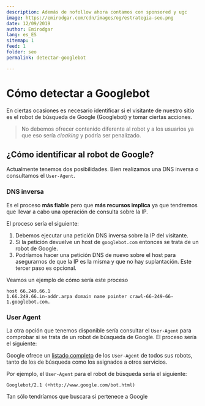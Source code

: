 ```yaml
---
description: Además de nofollow ahora contamos con sponsored y ugc
image: https://emirodgar.com/cdn/images/og/estrategia-seo.png
date: 12/09/2019
author: Emirodgar
lang: es_ES
sitemap: 1
feed: 1
folder: seo
permalink: detectar-googlebot

--- 
```


# Cómo detectar a Googlebot

En ciertas ocasiones es necesario identificar si el visitante de nuestro sitio es el robot de búsqueda de Google (Googlebot) y tomar ciertas acciones.

> No debemos ofrecer contenido diferente al robot y a los usuarios ya que eso sería *cloaking* y podría ser penalizado.

## ¿Cómo identificar al robot de Google?

Actualmente tenemos dos posibilidades. Bien realizamos una DNS inversa o consultamos el `User-Agent`.

### DNS inversa

Es el proceso **más fiable** pero que **más recursos implica** ya que tendremos que llevar a cabo una operación de consulta sobre la IP.

El proceso sería el siguiente:  

1.  Debemos ejecutar una petición DNS inversa sobre la IP del visitante.
2.  Si la petición devuelve un host de `googlebot.com` entonces se trata de un robot de Google.
3.  Podríamos hacer una petición DNS de nuevo sobre el host para asegurarnos de que la IP es la misma y que no hay suplantación. Este tercer paso es opcional.

Veamos un ejemplo de cómo sería este proceso

    host 66.249.66.1
    1.66.249.66.in-addr.arpa domain name pointer crawl-66-249-66-1.googlebot.com.

### User Agent

La otra opción que tenemos disponible sería consultar el `User-Agent` para comprobar si se trata de un robot de búsqueda de Google. El proceso sería el siguiente:
  
Google ofrece un [listado completo](https://support.google.com/webmasters/answer/1061943?hl=es-419) de los `User-Agent` de todos sus robots, tanto de los de búsqueda como los asignados a otros servicios.

Por ejemplo, el `User-Agent` para el robot de búsqueda sería el siguiente:

    Googlebot/2.1 (+http://www.google.com/bot.html)

Tan sólo tendríamos que buscara si pertenece a Google
<!--stackedit_data:
eyJoaXN0b3J5IjpbMjExNzE4ODg0N119
-->